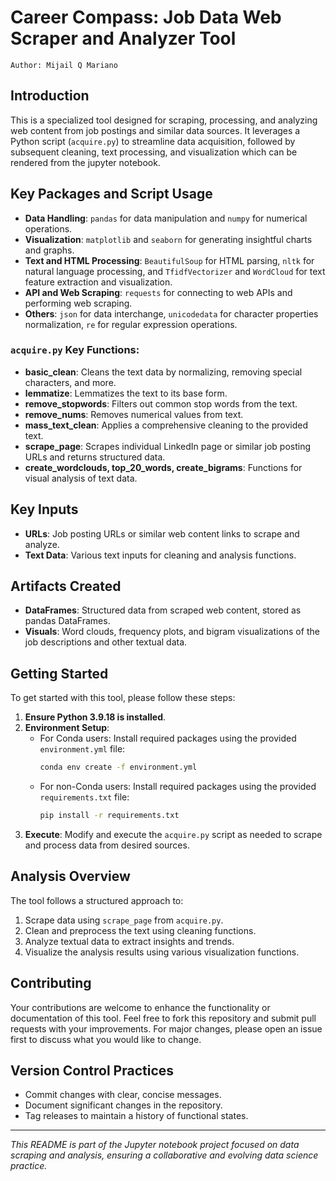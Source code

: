# Career Compass: Job Data Web Scraper and Analyzer Tool
    Author: Mijail Q Mariano

## Introduction
This is a specialized tool designed for scraping, processing, and analyzing web content from job postings and similar data sources. It leverages a Python script (`acquire.py`) to streamline data acquisition, followed by subsequent cleaning, text processing, and visualization which can be rendered from the jupyter notebook.

## Key Packages and Script Usage
- **Data Handling**: `pandas` for data manipulation and `numpy` for numerical operations.
- **Visualization**: `matplotlib` and `seaborn` for generating insightful charts and graphs.
- **Text and HTML Processing**: `BeautifulSoup` for HTML parsing, `nltk` for natural language processing, and `TfidfVectorizer` and `WordCloud` for text feature extraction and visualization.
- **API and Web Scraping**: `requests` for connecting to web APIs and performing web scraping.
- **Others**: `json` for data interchange, `unicodedata` for character properties normalization, `re` for regular expression operations.

### `acquire.py` Key Functions:
- **basic_clean**: Cleans the text data by normalizing, removing special characters, and more.
- **lemmatize**: Lemmatizes the text to its base form.
- **remove_stopwords**: Filters out common stop words from the text.
- **remove_nums**: Removes numerical values from text.
- **mass_text_clean**: Applies a comprehensive cleaning to the provided text.
- **scrape_page**: Scrapes individual LinkedIn page or similar job posting URLs and returns structured data.
- **create_wordclouds, top_20_words, create_bigrams**: Functions for visual analysis of text data.

## Key Inputs
- **URLs**: Job posting URLs or similar web content links to scrape and analyze.
- **Text Data**: Various text inputs for cleaning and analysis functions.

## Artifacts Created
- **DataFrames**: Structured data from scraped web content, stored as pandas DataFrames.
- **Visuals**: Word clouds, frequency plots, and bigram visualizations of the job descriptions and other textual data.

## Getting Started
To get started with this tool, please follow these steps:

1. **Ensure Python 3.9.18 is installed**.
2. **Environment Setup**:
   - For Conda users: Install required packages using the provided `environment.yml` file: 
     ```bash
     conda env create -f environment.yml
     ```
   - For non-Conda users: Install required packages using the provided `requirements.txt` file:
     ```bash
     pip install -r requirements.txt
     ```
3. **Execute**: Modify and execute the `acquire.py` script as needed to scrape and process data from desired sources.

## Analysis Overview
The tool follows a structured approach to:
1. Scrape data using `scrape_page` from `acquire.py`.
2. Clean and preprocess the text using cleaning functions.
3. Analyze textual data to extract insights and trends.
4. Visualize the analysis results using various visualization functions.

## Contributing
Your contributions are welcome to enhance the functionality or documentation of this tool. Feel free to fork this repository and submit pull requests with your improvements. For major changes, please open an issue first to discuss what you would like to change.

## Version Control Practices
- Commit changes with clear, concise messages.
- Document significant changes in the repository.
- Tag releases to maintain a history of functional states.

---

*This README is part of the Jupyter notebook project focused on data scraping and analysis, ensuring a collaborative and evolving data science practice.*
